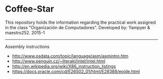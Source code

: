 # Coffee-Star
This repository holds the information regarding the practical work assigned in the class "Organización de Computadores". Developed by: Yampyer &amp; maestro252. 2015-1

____________________________

Assembly instructions

- http://www.osdata.com/topic/language/asm/asmintro.htm
- http://www.penguin.cz/~literakl/intel/intel.html
- http://en.wikipedia.org/wiki/X86_instruction_listings
- https://docs.oracle.com/cd/E26502_01/html/E28388/eojde.html
